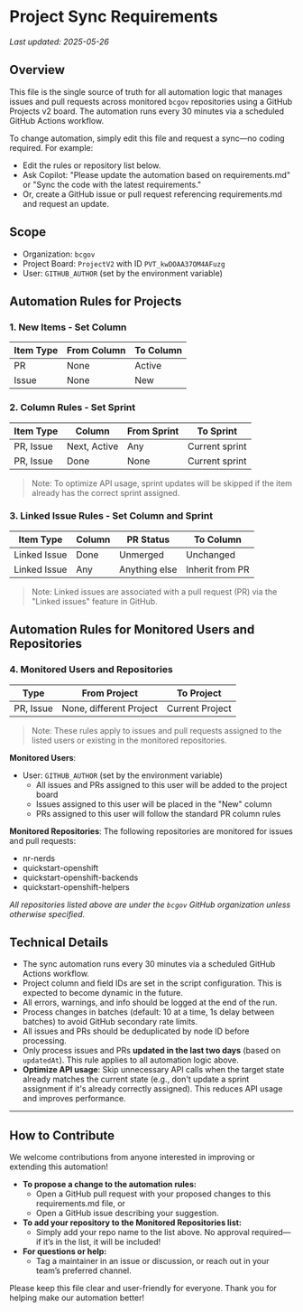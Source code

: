 # Project Sync Requirements

_Last updated: 2025-05-26_

## Overview
This file is the single source of truth for all automation logic that manages issues and pull requests across monitored `bcgov` repositories using a GitHub Projects v2 board. The automation runs every 30 minutes via a scheduled GitHub Actions workflow.

To change automation, simply edit this file and request a sync—no coding required. For example:
- Edit the rules or repository list below.
- Ask Copilot: "Please update the automation based on requirements.md" or "Sync the code with the latest requirements."
- Or, create a GitHub issue or pull request referencing requirements.md and request an update.

## Scope
- Organization: `bcgov`
- Project Board: `ProjectV2` with ID `PVT_kwDOAA37OM4AFuzg`
- User: `GITHUB_AUTHOR` (set by the environment variable)

## Automation Rules for Projects

### 1. New Items - Set Column

| Item Type | From Column | To Column |
|-----------|-------------|-----------|
| PR        | None        | Active    |
| Issue     | None        | New       |

### 2. Column Rules - Set Sprint

| Item Type            | Column       | From Sprint | To Sprint      |
|----------------------|--------------|-------------|----------------|
| PR, Issue            | Next, Active | Any         | Current sprint |
| PR, Issue            | Done         | None        | Current sprint |

> Note: To optimize API usage, sprint updates will be skipped if the item already has the correct sprint assigned.

### 3. Linked Issue Rules - Set Column and Sprint

| Item Type    | Column  | PR Status     | To Column       |
|--------------|---------|---------------|-----------------|
| Linked Issue | Done    | Unmerged      | Unchanged       |
| Linked Issue | Any     | Anything else | Inherit from PR |

> Note: Linked issues are associated with a pull request (PR) via the "Linked issues" feature in GitHub.

## Automation Rules for Monitored Users and Repositories

### 4. Monitored Users and Repositories

| Type       | From Project            | To Project      |
|------------|-------------------------|-----------------|
| PR, Issue  | None, different Project | Current Project |

> Note: These rules apply to issues and pull requests assigned to the listed users or existing in the monitored repositories.

**Monitored Users**:
- User: `GITHUB_AUTHOR` (set by the environment variable)
  - All issues and PRs assigned to this user will be added to the project board
  - Issues assigned to this user will be placed in the "New" column
  - PRs assigned to this user will follow the standard PR column rules

**Monitored Repositories**: The following repositories are monitored for issues and pull requests:
- nr-nerds
- quickstart-openshift
- quickstart-openshift-backends
- quickstart-openshift-helpers

_All repositories listed above are under the `bcgov` GitHub organization unless otherwise specified._

## Technical Details
- The sync automation runs every 30 minutes via a scheduled GitHub Actions workflow.
- Project column and field IDs are set in the script configuration. This is expected to become dynamic in the future.
- All errors, warnings, and info should be logged at the end of the run.
- Process changes in batches (default: 10 at a time, 1s delay between batches) to avoid GitHub secondary rate limits.
- All issues and PRs should be deduplicated by node ID before processing.
- Only process issues and PRs **updated in the last two days** (based on `updatedAt`). This rule applies to all automation logic above.
- **Optimize API usage**: Skip unnecessary API calls when the target state already matches the current state (e.g., don't update a sprint assignment if it's already correctly assigned). This reduces API usage and improves performance.

---

## How to Contribute

We welcome contributions from anyone interested in improving or extending this automation!

- **To propose a change to the automation rules:**
  - Open a GitHub pull request with your proposed changes to this requirements.md file, or
  - Open a GitHub issue describing your suggestion.
- **To add your repository to the Monitored Repositories list:**
  - Simply add your repo name to the list above. No approval required—if it’s in the list, it will be included!
- **For questions or help:**
  - Tag a maintainer in an issue or discussion, or reach out in your team’s preferred channel.

Please keep this file clear and user-friendly for everyone. Thank you for helping make our automation better!

